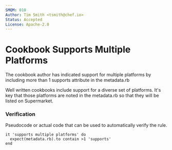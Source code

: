 ```yaml
---
SMQM: 010
Author: Tim Smith <tsmith@chef.io>
Status: Accepted
License: Apache-2.0
---
```


# Cookbook Supports Multiple Platforms

The cookbook author has indicated support for multiple platforms by including more than 1 supports attribute in the metadata.rb

Well written cookbooks include support for a diverse set of platforms. It's key that those platforms are noted in the metadata.rb so that they will be listed on Supermarket.

### Verification

Pseudocode or actual code that can be used to automatically verify the rule.

    it 'supports multiple platforms' do
      expect(metadata.rb).to contain >1 'supports'
    end
